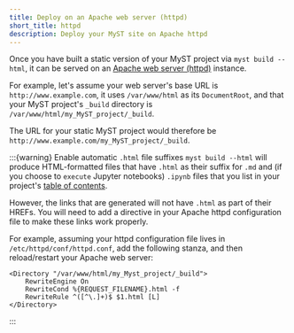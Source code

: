 ```yaml
---
title: Deploy on an Apache web server (httpd)
short_title: httpd
description: Deploy your MyST site on Apache httpd
---
```


Once you have built a static version of your MyST project via `myst build --html`, it can be served on an [Apache web server (httpd)](https://httpd.apache.org) instance.

For example, let's assume your web server's base URL is `http://www.example.com`, it uses `/var/www/html` as its `DocumentRoot`, and that your MyST project's `_build` directory is `/var/www/html/my_MyST_project/_build`.

The URL for your static MyST project would therefore be `http://www.example.com/my_MyST_project/_build`.

:::{warning} Enable automatic `.html` file suffixes
`myst build --html` will produce HTML-formatted files that have `.html` as their suffix for `.md` and (if you choose to `execute` Jupyter notebooks) `.ipynb` files that you list in your project's [table of contents](table-of-contents.md).

However, the links that are generated will not have `.html` as part of their HREFs. You will need to add a directive in your Apache httpd configuration file to make these links work properly.

For example, assuming your httpd configuration file lives in `/etc/httpd/conf/httpd.conf`, add the following stanza, and then reload/restart your Apache web server:

```
<Directory "/var/www/html/my_Myst_project/_build">
    RewriteEngine On
    RewriteCond %{REQUEST_FILENAME}.html -f
    RewriteRule ^([^\.]+)$ $1.html [L]
</Directory>
```
:::

